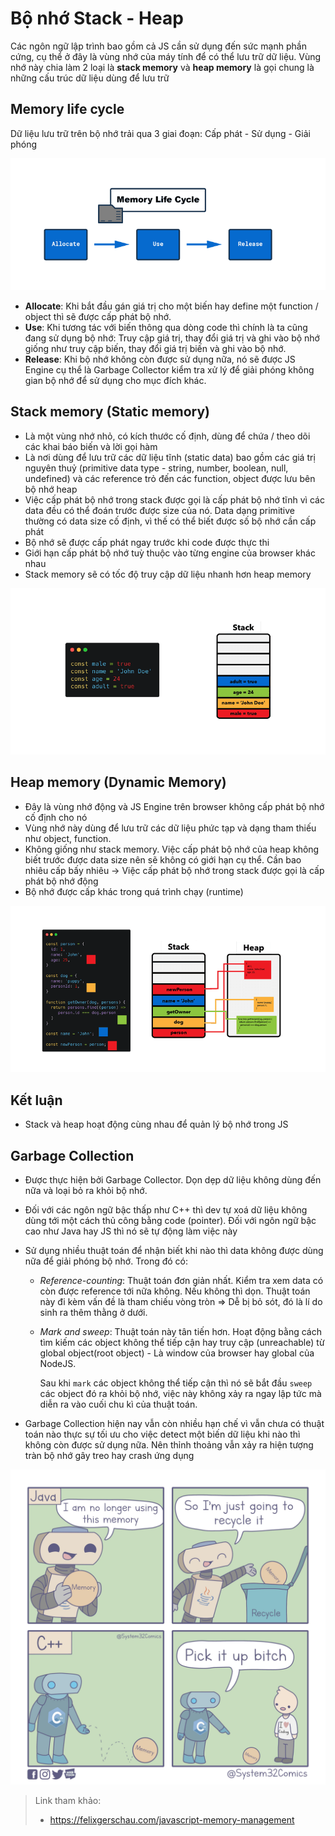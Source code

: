 # Bộ nhớ Stack - Heap

Các ngôn ngữ lập trình bao gồm cả JS cần sử dụng đến sức mạnh phần cứng, cụ thể ở đây là vùng nhớ của máy tính để có thể lưu trữ dữ liệu. Vùng nhớ này chia làm 2 loại là **stack memory** và **heap memory** là gọi chung là những cấu trúc dữ liệu dùng để lưu trữ

## Memory life cycle

Dữ liệu lưu trữ trên bộ nhớ trải qua 3 giai đoạn: Cấp phát - Sử dụng - Giải phóng

![](../images/memory-lifecycle.png)

- **Allocate**: Khi bắt đầu gán giá trị cho một biến hay define một function / object thì sẽ được cấp phát bộ nhớ.
- **Use**: Khi tương tác với biến thông qua dòng code thì chính là ta cũng đang sử dụng bộ nhớ: Truy cập giá trị, thay đổi giá trị và ghi vào bộ nhớ giống như truy cập biến, thay đổi giá trị biến và ghi vào bộ nhớ.
- **Release**: Khi bộ nhớ không còn được sử dụng nữa, nó sẽ được JS Engine cụ thể là Garbage Collector kiểm tra xử lý để giải phóng không gian bộ nhớ để sử dụng cho mục đích khác.

## Stack memory (Static memory)

- Là một vùng nhớ nhỏ, có kích thước cố định, dùng để chứa / theo dõi các khai báo biến và lời gọi hàm
- Là nơi dùng để lưu trữ các dữ liệu tĩnh (static data) bao gồm các giá trị nguyên thuỷ (primitive data type - string, number, boolean, null, undefined) và các reference trỏ đến các function, object được lưu bên bộ nhớ heap
- Việc cấp phát bộ nhớ trong stack được gọi là cấp phát bộ nhớ tĩnh vì các data đều có thể đoán trước được size của nó. Data dạng primitive thường có data size cố định, vì thế có thể biết được số bộ nhớ cần cấp phát
- Bộ nhớ sẽ được cấp phát ngay trước khi code được thực thi
- Giới hạn cấp phát bộ nhớ tuỳ thuộc vào từng engine của browser khác nhau
- Stack memory sẽ có tốc độ truy cập dữ liệu nhanh hơn heap memory

![](../images/stack-memory.png)

## Heap memory (Dynamic Memory)

- Đây là vùng nhớ động và JS Engine trên browser không cấp phát bộ nhớ cố định cho nó
- Vùng nhớ này dùng để lưu trữ các dữ liệu phức tạp và dạng tham thiếu như object, function.
- Không giống như stack memory. Việc cấp phát bộ nhớ của heap không biết trước được data size nên sẽ không có giới hạn cụ thể. Cần bao nhiêu cấp bấy nhiêu -> Việc cấp phát bộ nhớ trong stack được gọi là cấp phát bộ nhớ động
- Bộ nhớ được cấp khác trong quá trình chạy (runtime)

![](../images/stack-heap-pointers.png)

## Kết luận

- Stack và heap hoạt động cùng nhau để quản lý bộ nhớ trong JS

## Garbage Collection

- Được thực hiện bởi Garbage Collector. Dọn dẹp dữ liệu không dùng đến nữa và loại bỏ ra khỏi bộ nhớ.
- Đối với các ngôn ngữ bậc thấp như C++ thì dev tự xoá dữ liệu không dùng tới một cách thủ công bằng code (pointer). Đối với ngôn ngữ bậc cao như Java hay JS thì nó sẽ tự động làm việc này
- Sử dụng nhiều thuật toán để nhận biết khi nào thì data không được dùng nữa để giải phóng bộ nhớ. Trong đó có:

  - _Reference-counting_: Thuật toán đơn giản nhất. Kiểm tra xem data có còn được reference tới nữa không. Nếu không thì dọn. Thuật toán này đi kèm vấn đề là tham chiếu vòng tròn => Dễ bị bỏ sót, đó là lí do sinh ra thêm thằng ở dưới.

  - _Mark and sweep_: Thuật toán này tân tiến hơn. Hoạt động bằng cách tìm kiếm các object không thể tiếp cận hay truy cập (unreachable) từ global object(root object) - Là window của browser hay global của NodeJS.

    Sau khi `mark` các object không thể tiếp cận thì nó sẽ bắt đầu `sweep` các object đó ra khỏi bộ nhớ, việc này không xảy ra ngay lập tức mà diễn ra vào cuối chu kì của thuật toán.

- Garbage Collection hiện nay vẫn còn nhiều hạn chế vì vẫn chưa có thuật toán nào thực sự tối ưu cho việc detect một biến dữ liệu khi nào thì không còn được sử dụng nữa. Nên thỉnh thoảng vẫn xảy ra hiện tượng tràn bộ nhớ gây treo hay crash ứng dụng

![](../images/garbage-collection.jpeg)

> Link tham khảo:
>
> - https://felixgerschau.com/javascript-memory-management
